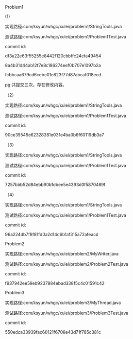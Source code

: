 Problem1

(1)

实现路径:com/ksyun/whgc/xulei/problem1/StringTools.java

测试路径:com/ksyun/whgc/xulei/problem1/Problem1Test.java

commit id:

df3a22e63f55255e8442f120cbbffc24efa49454

8a4b31d44ab12f7e8c186274eef0b707e1097b2a

fcbbcaa679cd6cebc01e823f77d87abcaf018ecd

pg:共提交三次，存在修改内容。

（2）

实现路径:com/ksyun/whgc/xulei/problem1/StringTools.java

测试路径:com/ksyun/whgc/xulei/problem1/Problem1Test.java

commit id:

90ce35545e62328381e031e4ba0b6f60119db3a7

（3）

实现路径:com/ksyun/whgc/xulei/problem1/StringTools.java

测试路径:com/ksyun/whgc/xulei/problem1/Problem1Test.java

commit id:

7257bbb52d84ebb90b1dbee5e4393d0f5870469f

（4）

实现路径:com/ksyun/whgc/xulei/problem1/StringTools.java

测试路径:com/ksyun/whgc/xulei/problem1/Problem1Test.java

commit id:

96a224db7f8f81fd0a2d14c6b1af315a72afeacd

Problem2

实现路径:com/ksyun/whgc/xulei/problem2/MyWriter.java

测试路径:com/ksyun/whgc/xulei/problem2/Problem2Test.java

commit id:

f937942ee59eb9237984ebad338f5c4c01591c42

Problem3

实现路径:com/ksyun/whgc/xulei/problem3/MyThread.java

测试路径:com/ksyun/whgc/xulei/problem3/Problem3Test.java

commit id:

550edca33939fac60121f6708e43d71f785c381c

